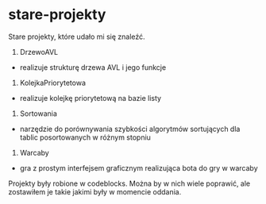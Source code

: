 # stare-projekty
Stare projekty, które udało mi się znaleźć.

1. DrzewoAVL
  - realizuje strukturę drzewa AVL i jego funkcje
1. KolejkaPriorytetowa
  - realizuje kolejkę priorytetową na bazie listy
1. Sortowania
  - narzędzie do porównywania szybkości algorytmów sortujących
  dla tablic posortowanych w różnym stopniu
1. Warcaby
  - gra z prostym interfejsem graficznym realizująca bota
  do gry w warcaby

Projekty były robione w codeblocks.
Można by w nich wiele poprawić, ale zostawiłem je takie
jakimi były w momencie oddania.
